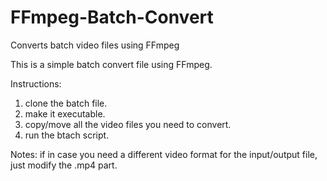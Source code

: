 # FFmpeg-Batch-Convert
Converts batch video files using FFmpeg

This is a simple batch convert file using FFmpeg.

Instructions:
1. clone the batch file.
2. make it executable.
3. copy/move all the video files you need to convert.
4. run the btach script.  

Notes: if in case you need a different video format for the input/output file, just modify the .mp4 part.
